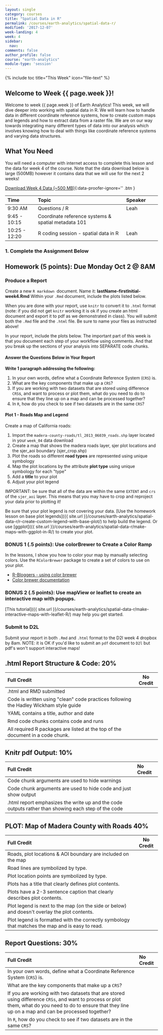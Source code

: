 ```yaml
---
layout: single
category: courses
title: "Spatial Data in R"
permalink: /courses/earth-analytics/spatial-data-r/
modified: '2017-12-07'
week-landing: 4
week: 4
sidebar:
  nav:
comments: false
author_profile: false
course: "earth-analytics"
module-type: 'session'
---
```


{% include toc title="This Week" icon="file-text" %}


<div class="notice--info" markdown="1">

## <i class="fa fa-ship" aria-hidden="true"></i> Welcome to Week {{ page.week }}!

Welcome to week {{ page.week }} of Earth Analytics! This week, we will dive deeper
into working with spatial data in R. We will learn how to handle data in different
coordinate reference systems, how to create custom maps and legends and how to
extract data from a raster file. We are on our way towards integrating many different
types of data into our analysis which involves knowing how to deal with things
like coordinate reference systems and varying data structures.

## <i class="fa fa-check-square-o fa-2" aria-hidden="true"></i> What You Need

You will need a computer with internet access to complete this lesson and the
data for week 4 of the course. Note that the data  download below is large (500MB)
however it contains data that we will use for the next 2 weeks!

[<i class="fa fa-download" aria-hidden="true"></i> Download Week 4 Data (~500 MB)](https://ndownloader.figshare.com/files/7525363){:data-proofer-ignore='' .btn }

</div>

| Time  | Topic | Speaker |  |  |
|:--------------|:-------|:--------|:-|:-|
| 9:30 AM   | Questions / R   | Leah |  |  |
| 9:45 - 10:15  | Coordinate reference systems & spatial metadata 101 |  |  |  |
| 10:25 - 12:20 | R coding session - spatial data in R  | Leah |  |  |

### 1. Complete the Assignment Below

<div class="notice--warning" markdown="1">

## <i class="fa fa-pencil-square-o" aria-hidden="true"></i> Homework (5 points): Due Monday Oct 2 @ 8AM

### Produce a Report

Create a new `R markdown `document. Name it: **lastName-firstInitial-week4.Rmd**
Within your `.Rmd` document, include the plots listed below.

When you are done with your report, use `knitr` to convert it to `.html` format
(note: if you did not get `knitr` working it is ok if you create an html document
and export it to pdf as we demonstrated in class). You will submit both the `.Rmd`
file and the `.html` file. Be sure to name your files as instructed above!

In your report, include the plots below. The important part of this week is that
you document each step of your workflow using comments. And that you break up the
sections of your analysis into SEPARATE code chunks.

#### Answer the Questions Below in Your Report
**Write 1 paragraph addressing the following:**

1. In your own words, define what a Coordinate Reference System (`CRS`) is.
1. What are the key components that make up a `CRS`?
1. If you are working with two datasets that are stored using difference `CRS`s,
and want to process or plot them, what do you need to do to ensure that they line
up on a map and can be processed together?
1. In `R`, how do you check to see if two datasets are in the same `CRS`?

#### Plot 1 - Roads Map and Legend

Create a map of California roads:

1. Import the `madera-county-roads/tl_2013_06039_roads.shp` layer located in your `week_04` data download
2. Create a map that shows the madera roads layer, sjer plot locations and the sjer_aoi boundary (sjer_crop.shp)
3. Plot the roads so different **road types** are represented using unique symbology
4. Map the plot locations by the attribute **plot type** using unique symbology for each "type"
4. Add a **title** to your plot
5. Adjust your plot legend

IMPORTANT: be sure that all of the data are within the same `EXTENT` and `crs`
of the `sjer_aoi` layer. This means that you may have to crop and reproject your
data prior to plotting it!

Be sure that your plot legend is not covering your data. [Use the homework lesson on base plot legends]({{ site.url }}/courses/earth-analytics/spatial-data-r/r-create-custom-legend-with-base-plot/) to help build the legend.
Or use [ggplot]({{ site.url }}/courses/earth-analytics/spatial-data-r/make-maps-with-ggplot-in-R/) to create your plot.


### BONUS 1 (.5 points): Use colorBrewer to Create a Color Ramp
In the lessons, I show you how to color your map by manually selecting colors.
Use the `RColorBrewer` package to create a set of colors to use on your plot.

* <a href="https://www.r-bloggers.com/r-using-rcolorbrewer-to-colour-your-figures-in-r/" target="_blank"> R-Bloggers - using color brewer</a>
* <a href="https://cran.r-project.org/web/packages/RColorBrewer/RColorBrewer.html" target="_blank"> Color brewer documentation</a>

### BONUS 2 (.5 points): Use mapView or leaflet to create an interactive map with popups. 
[This tutorial]({{ site.url }}/courses/earth-analytics/spatial-data-r/make-interactive-maps-with-leaflet-R/) may help you get started.


### Submit to D2L

Submit your report in both `.Rmd` and `.html` format to the D2l week 4 dropbox by 8am. NOTE: it is OK if you'd like to submit an `pdf` document to `D2l` but pdf's won't support interactive maps!

</div>

## .html Report Structure & Code: 20%

| Full Credit | No Credit  |
|:----|----|
| .html and RMD submitted  |   |   |
| Code is written using "clean" code practices following the Hadley Wickham style guide |  |  |
| YAML contains a title, author and date  | |
| Rmd code chunks contains code and runs   |  |
| All required R packages are listed at the top of the document in a code chunk. |     |

## Knitr pdf Output: 10%

| Full Credit   | No Credit |
|:---------|:----------|
| Code chunk arguments are used to hide warnings |  |
| Code chunk arguments are used to hide code and just show output  |  |
| .html report emphasizes the write up and the code outputs rather than showing each step of the code |   |

## PLOT: Map of Madera County with Roads 40%

| Full Credit | No Credit  |
|:----|----|
| Roads, plot locations & AOI boundary are included on the map  |   |   |
| Road lines are symbolized by type. |  |  |
| Plot location points are symbolized by type. | |
| Plots has a title that clearly defines plot contents.   |  |
| Plots have a 2-3 sentence caption that clearly describes plot contents. |     |
| Plot legend is next to the map (on the side or below) and doesn't overlay the plot contents. |     |
| Plot legend is formatted with the correctly symbology that matches the map and is easy to read. |     |


## Report Questions: 30%

| Full Credit   | No Credit |
|:---------|:----------|
| In your own words, define what a Coordinate Reference System (`CRS`) is. |   |
| What are the key components that make up a `CRS`?| |
| If you are working with two datasets that are stored using difference `CRSs`, and want to process or plot them, what do you need to do to ensure that they line up on a map and can be processed together? |    |
| In `R`, how do you check to see if two datasets are in the same `CRS`? ||


<!-- Question answers -->
<!--
Define CRS

Keys for grading question 1: Part 1
Coordinate system refers to the mathematical calculate that is performed to convert a curved 3 dimensional surface (the earth’s surface) into a flat (2d) surface.
The main components of the CRS are coordinate system, horizontal and vertical units, Datum, and Projection information:

Key Components
Coordinate System: the X, Y grid upon which our data is overlayed and how we define where a point is located in space.
Horizontal and vertical units: The units used to define the grid along the x, y (and z) axis.
Datum: A modeled version of the shape of the earth which defines the origin used to place the coordinate system in space. We will explain this further, below.
Projection Information: the mathematical equation used to flatten objects that are on a round surface (e.g. the earth) so we can view them on a flat surface (e.g. our computer screens or a paper map).
-->
